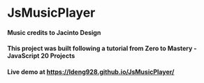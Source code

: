 # JsMusicPlayer

#### Music credits to Jacinto Design
#### This project was built following a tutorial from Zero to Mastery - JavaScript 20 Projects

#### Live demo at https://ldeng928.github.io/JsMusicPlayer/
